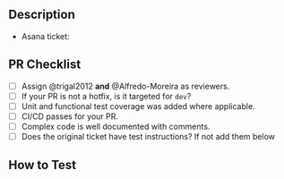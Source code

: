 ## Description

<!-- Describe your changes here -->

- Asana ticket:

## PR Checklist

<!-- Please validate your changes with the checklist below before marking for code review. -->

- [ ] Assign @trigal2012 **and** @Alfredo-Moreira as reviewers.
- [ ] If your PR is not a hotfix, is it targeted for `dev`?
- [ ] Unit and functional test coverage was added where applicable.
- [ ] CI/CD passes for your PR.
- [ ] Complex code is well documented with comments.
- [ ] Does the original ticket have test instructions? If not add them below

## How to Test

<!-- Provide instructions for how to test/validate the changes. -->
